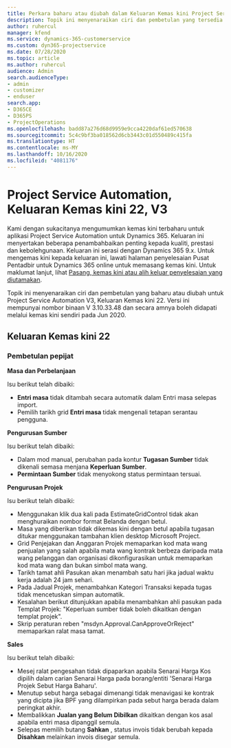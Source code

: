 ```yaml
---
title: Perkara baharu atau diubah dalam Keluaran Kemas kini Project Service Automation 22, V3
description: Topik ini menyenaraikan ciri dan pembetulan yang tersedia dalam Keluaran Kemas kini Project Service Automation 22, V3.
author: ruhercul
manager: kfend
ms.service: dynamics-365-customerservice
ms.custom: dyn365-projectservice
ms.date: 07/28/2020
ms.topic: article
ms.author: ruhercul
audience: Admin
search.audienceType:
- admin
- customizer
- enduser
search.app:
- D365CE
- D365PS
- ProjectOperations
ms.openlocfilehash: badd87a276d68d9959e9cca4220daf61ed570638
ms.sourcegitcommit: 5c4c9bf3ba018562d6cb3443c01d550489c415fa
ms.translationtype: HT
ms.contentlocale: ms-MY
ms.lasthandoff: 10/16/2020
ms.locfileid: "4081176"
---
```

# <a name="project-service-automation-update-release-22-v3"></a>Project Service Automation, Keluaran Kemas kini 22, V3

Kami dengan sukacitanya mengumumkan kemas kini terbaharu untuk aplikasi Project Service Automation untuk Dynamics 365. Keluaran ini menyertakan beberapa penambahbaikan penting kepada kualiti, prestasi dan kebolehgunaan. Keluaran ini serasi dengan Dynamics 365 9.x. Untuk mengemas kini kepada keluaran ini, lawati halaman penyelesaian Pusat Pentadbir untuk Dynamics 365 online untuk memasang kemas kini. Untuk maklumat lanjut, lihat [Pasang, kemas kini atau alih keluar penyelesaian yang diutamakan](https://docs.microsoft.com/power-platform/admin/install-remove-preferred-solution).

Topik ini menyenaraikan ciri dan pembetulan yang baharu atau diubah untuk Project Service Automation V3, Keluaran Kemas kini 22. Versi ini mempunyai nombor binaan V 3.10.33.48 dan secara amnya boleh didapati melalui kemas kini sendiri pada Jun 2020.

## <a name="update-release-22"></a>Keluaran Kemas kini 22

### <a name="bug-fixes"></a>Pembetulan pepijat



**Masa dan Perbelanjaan**

Isu berikut telah dibaiki:

- **Entri masa** tidak ditambah secara automatik dalam Entri masa selepas import.
- Pemilih tarikh grid **Entri masa** tidak mengenali tetapan serantau pengguna.

**Pengurusan Sumber**

Isu berikut telah dibaiki:

- Dalam mod manual, perubahan pada kontur **Tugasan Sumber** tidak dikenali semasa menjana **Keperluan Sumber**.
- **Permintaan Sumber** tidak menyokong status permintaan tersuai.

**Pengurusan Projek**

Isu berikut telah dibaiki:

- Menggunakan klik dua kali pada EstimateGridControl tidak akan menghuraikan nombor format Belanda dengan betul.
- Masa yang diberikan tidak dikemas kini dengan betul apabila tugasan ditukar menggunakan tambahan klien desktop Microsoft Project.
- Grid Penjejakan dan Anggaran Projek memaparkan kod mata wang penjualan yang salah apabila mata wang kontrak berbeza daripada mata wang pelanggan dan organisasi dikonfigurasikan untuk memaparkan kod mata wang dan bukan simbol mata wang.
- Tarikh tamat ahli Pasukan akan menambah satu hari jika jadual waktu kerja adalah 24 jam sehari.
- Pada Jadual Projek, menambahkan Kategori Transaksi kepada tugas tidak mencetuskan simpan automatik.
- Kesalahan berikut ditunjukkan apabila menambahkan ahli pasukan pada Templat Projek: "Keperluan sumber tidak boleh dikaitkan dengan templat projek". 
- Skrip peraturan reben "msdyn.Approval.CanApproveOrReject" memaparkan ralat masa tamat.

**Sales**

Isu berikut telah dibaiki:

- Mesej ralat pengesahan tidak dipaparkan apabila Senarai Harga Kos dipilih dalam carian Senarai Harga pada borang/entiti 'Senarai Harga Projek Sebut Harga Baharu'.
- Menutup sebut harga sebagai dimenangi tidak menavigasi ke kontrak yang dicipta jika BPF yang dilampirkan pada sebut harga berada dalam peringkat akhir.
- Membalikkan **Jualan yang Belum Dibilkan** dikaitkan dengan kos asal apabila entri masa dipanggil semula.
- Selepas memilih butang **Sahkan** , status invois tidak berubah kepada **Disahkan** melainkan invois disegar semula.
